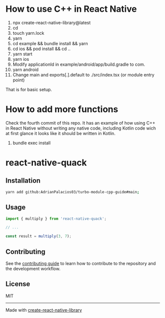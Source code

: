 # How to use C++ in React Native
1. npx create-react-native-library@latest <package-name>
2. cd <package-name>
3. touch yarn.lock
4. yarn
5. cd example && bundle install && yarn
6. cd ios && pod install && cd ..
7. yarn start
8. yarn ios
9. Modify applicationId in example/android/app/build.gradle to com.<package-name>
10. yarn android
11. Change main and exports[.].default to ./src/index.tsx (or module entry point)

That is for basic setup.

# How to add more functions

Check the fourth commit of this repo. It has an example of how using C++ in React Native without writing any native code, including Kotlin code wich at first glance it looks like it should be written in Kotlin.


1. bundle exec install

# react-native-quack
## Installation

```sh
yarn add github:AdrianPalacios03/turbo-module-cpp-guide#main;  
```

## Usage


```js
import { multiply } from 'react-native-quack';

// ...

const result = multiply(3, 7);
```


## Contributing

See the [contributing guide](CONTRIBUTING.md) to learn how to contribute to the repository and the development workflow.

## License

MIT

---

Made with [create-react-native-library](https://github.com/callstack/react-native-builder-bob)
